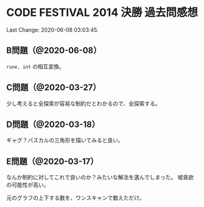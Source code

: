 # CODE FESTIVAL 2014 決勝 過去問感想

Last Change: 2020-06-08 03:03:45.

## B問題（@2020-06-08）

`rune, int` の相互変換。

## C問題（@2020-03-27）

少し考えると全探索が容易な制約だとわかるので、全探索する。

## D問題（@2020-03-18）

ギャグ？パスカルの三角形を描いてみると良い。

## E問題（@2020-03-17）

なんか制約に対してこれで良いのか？みたいな解法を選んでしまった。
嘘貪欲の可能性が高い。

元のグラフの上下する数を、ワンスキャンで数えただけ。

